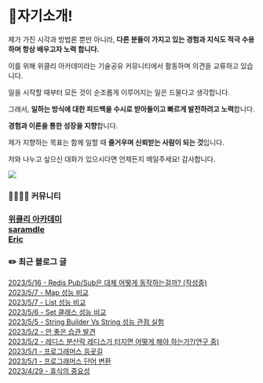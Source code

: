 
<h1>🙋자기소개!</h1>

제가 가진 시각과 방법론 뿐만 아니라, **다른 분들이 가지고 있는 경험과 지식도 적극 수용하며 항상 배우고자 노력 합니다.**

이를 위해 위클리 아카데미라는 기술공유 커뮤니티에서  활동하며 의견을 교류하고 있습니다.

일을 시작할 때부터 모든 것이 순조롭게 이루어지는 일은 드물다고 생각합니다. 

그래서, **일하는 방식에 대한 피드백을 수시로 받아들이고 빠르게 발전하려고 노력**합니다. 

**경험과 이론을 통한 성장을 지향**합니다.

제가 지향하는 목표는 함께 일할 때 **즐거우며 신뢰받는 사람이 되는 것**입니다.

저와 나누고 싶으신 대화가 있으시다면 언제든지 메일주세요! 감사합니다.


![](https://github-profile-trophy.vercel.app/?username=jungmini0601&theme=flat&no-frame=true&margin-w=30)

<h3>  👨‍👨‍👦‍👦 커뮤니티 <h3>

[위클리 아카데미](https://www.weekly.ac/) <br>
[saramdle](https://discord.gg/aupDwXxfnc) <br>
[Eric](https://discord.com/invite/7qNA6tG) <br>

<h3>✏️ 최근 블로그 글</h3> 

[2023/5/16 - Redis Pub/Sub은 대체 어떻게 동작하는걸까? (작성중)](https://jungmini-laboratory.tistory.com/53) <br>
[2023/5/7 - Map 성능 비교](https://jungmini-laboratory.tistory.com/52) <br>
[2023/5/7 - List 성능 비교](https://jungmini-laboratory.tistory.com/51) <br>
[2023/5/6 - Set 클래스 성능 비교](https://jungmini-laboratory.tistory.com/50) <br>
[2023/5/5 - String Builder Vs String 성능 관점 실험](https://jungmini-laboratory.tistory.com/49) <br>
[2023/5/2 - 안 좋은 습관 발견](https://jungmini-laboratory.tistory.com/48) <br>
[2023/5/2 - 레디스 분산락 레디스가 터지면 어떻게 해야 하는가?(연구 중)](https://jungmini-laboratory.tistory.com/47) <br>
[2023/5/1 - 프로그래머스 등굣길](https://jungmini-laboratory.tistory.com/45) <br>
[2023/5/1 - 프로그래머스 단어 변환](https://jungmini-laboratory.tistory.com/44) <br>
[2023/4/29 - 휴식의 중요성](https://jungmini-laboratory.tistory.com/43) <br>
